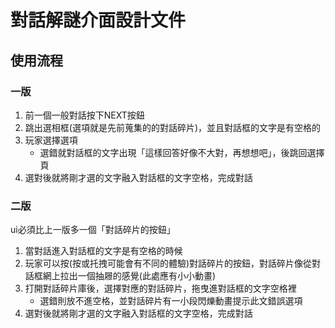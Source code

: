 # 對話解謎介面設計文件
## 使用流程
### 一版
1. 前一個一般對話按下NEXT按鈕
2. 跳出選相框(選項就是先前蒐集的的對話碎片)，並且對話框的文字是有空格的
3. 玩家選擇選項
   + 選錯就對話框的文字出現「這樣回答好像不大對，再想想吧」，後跳回選擇頁
4. 選對後就將剛才選的文字融入對話框的文字空格，完成對話
### 二版
ui必須比上一版多一個「對話碎片的按鈕」
1. 當對話進入對話框的文字是有空格的時候
2. 玩家可以按(按或托拽可能會有不同的體驗)對話碎片的按鈕，對話碎片像從對話框網上拉出一個抽屜的感覺(此處應有小小動畫)
3. 打開對話碎片庫後，選擇對應的對話碎片，拖曳進對話框的文字空格裡
   + 選錯則放不進空格，並對話碎片有一小段閃爍動畫提示此文錯誤選項
4. 選對後就將剛才選的文字融入對話框的文字空格，完成對話

